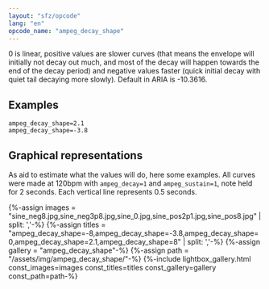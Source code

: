 ```yaml
---
layout: "sfz/opcode"
lang: "en"
opcode_name: "ampeg_decay_shape"
---
```

0 is linear, positive values are slower curves (that means the envelope will
initially not decay out much, and most of the decay will happen towards the end
of the decay period) and negative values faster (quick initial decay with quiet
tail decaying more slowly). Default in ARIA is -10.3616.

## Examples

```
ampeg_decay_shape=2.1
ampeg_decay_shape=-3.8
```

## Graphical representations

As aid to estimate what the values will do, here some examples.
All curves were made at 120bpm with `ampeg_decay=1` and `ampeg_sustain=1`,
note held for 2 seconds. Each vertical line represents 0.5 seconds.

{%-assign images  = "sine_neg8.jpg,sine_neg3p8.jpg,sine_0.jpg,sine_pos2p1.jpg,sine_pos8.jpg" | split: ','-%}
{%-assign titles  = "ampeg_decay_shape=-8,ampeg_decay_shape=-3.8,ampeg_decay_shape=0,ampeg_decay_shape=2.1,ampeg_decay_shape=8" | split: ','-%}
{%-assign gallery = "ampeg_decay_shape"-%}
{%-assign path    = "/assets/img/ampeg_decay_shape/"-%}
{%-include lightbox_gallery.html const_images=images const_titles=titles const_gallery=gallery const_path=path-%}
